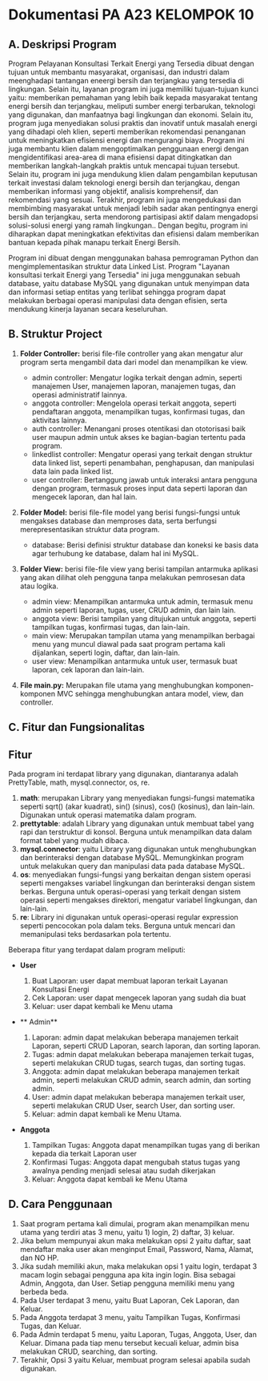 # Dokumentasi PA A23 KELOMPOK 10

## A. Deskripsi Program

Program Pelayanan Konsultasi Terkait Energi yang Tersedia dibuat dengan tujuan untuk membantu masyarakat, organisasi, dan industri dalam meenghadapi tantangan eneergi bersih dan terjangkau yang tersedia di lingkungan. Selain itu, layanan program ini juga memiliki tujuan-tujuan kunci yaitu: memberikan pemahaman yang lebih baik kepada masyarakat tentang energi bersih dan terjangkau, meliputi sumber energi terbarukan, teknologi yang digunakan, dan manfaatnya bagi lingkungan dan ekonomi. Selain itu, program juga menyediakan solusi praktis dan inovatif untuk masalah energi yang dihadapi oleh klien, seperti memberikan rekomendasi penanganan untuk meningkatkan efisiensi energi dan mengurangi biaya. Program ini juga membantu klien dalam mengoptimalkan penggunaan energi dengan mengidentifikasi area-area di mana efisiensi dapat ditingkatkan dan memberikan langkah-langkah praktis untuk mencapai tujuan tersebut. Selain itu, program ini juga mendukung klien dalam pengambilan keputusan terkait investasi dalam teknologi energi bersih dan terjangkau, dengan memberikan informasi yang objektif, analisis komprehensif, dan rekomendasi yang sesuai. Terakhir, program ini juga mengedukasi dan membimbing masyarakat untuk menjadi lebih sadar akan pentingnya energi bersih dan terjangkau, serta mendorong partisipasi aktif dalam mengadopsi solusi-solusi energi yang ramah lingkungan.. Dengan begitu, program ini diharapkan dapat meningkatkan efektivitas dan efisiensi dalam memberikan bantuan kepada pihak manapu terkait Energi Bersih.

Program ini dibuat dengan menggunakan bahasa pemrograman Python dan mengimplementasikan struktur data Linked List. Program "Layanan konsultasi terkait Energi yang Tersedia" ini juga menggunakan sebuah database, yaitu database MySQL yang digunakan untuk menyimpan data dan informasi setiap entitas yang terlibat sehingga program dapat melakukan berbagai operasi manipulasi data dengan efisien, serta mendukung kinerja layanan secara keseluruhan.

## B. Struktur Project
1. **Folder Controller:** berisi file-file controller yang akan mengatur alur program serta mengambil data dari model dan menampilkan ke view.

   - admin controller: Mengatur logika terkait dengan admin, seperti manajemen User, manajemen laporan, manajemen tugas, dan operasi administratif lainnya.
   - anggota controller: Mengelola operasi terkait anggota, seperti pendaftaran anggota, menampilkan tugas, konfirmasi tugas, dan aktivitas lainnya.
   - auth controller: Menangani proses otentikasi dan ototorisasi baik user maupun admin untuk akses ke bagian-bagian tertentu pada program.
   - linkedlist controller: Mengatur operasi yang terkait dengan struktur data linked list, seperti penambahan, penghapusan, dan manipulasi data lain pada linked list.
   - user controller: Bertanggung jawab untuk interaksi antara pengguna dengan program, termasuk proses input data seperti laporan dan mengecek laporan, dan hal lain.

2. **Folder Model:** berisi file-file model yang berisi fungsi-fungsi untuk mengakses database dan memproses data, serta berfungsi merepresentasikan struktur data program.
   
   - database: Berisi definisi struktur database dan koneksi ke basis data agar terhubung ke database, dalam hal ini MySQL.

3. **Folder View:**  berisi file-file view yang berisi tampilan antarmuka aplikasi yang akan dilihat oleh pengguna tanpa melakukan pemrosesan data atau logika.

   - admin view: Menampilkan antarmuka untuk admin, termasuk menu admin seperti laporan, tugas, user, CRUD admin, dan lain lain.
   - anggota view: Berisi tampilan yang ditujukan untuk anggota, seperti tampilkan tugas, konfirmasi tugas, dan lain-lain.
   - main view: Merupakan tampilan utama yang menampilkan berbagai menu yang muncul diawal pada saat program pertama kali dijalankan, seperti login, daftar, dan lain-lain.
   - user view: Menampilkan antarmuka untuk user, termasuk buat laporan, cek laporan dan lain-lain. 

4. **File main.py:** Merupakan file utama yang menghubungkan komponen-komponen MVC sehingga menghubungkan antara model, view, dan controller.

## C. Fitur dan Fungsionalitas

## Fitur

Pada program ini terdapat library yang digunakan, diantaranya adalah PrettyTable, math, mysql.connector, os, re.

1. **math**: merupakan Library yang menyediakan fungsi-fungsi matematika seperti sqrt() (akar kuadrat), sin() (sinus), cos() (kosinus), dan lain-lain. Digunakan untuk operasi matematika dalam program.
2. **prettytable**: adalah Library yang digunakan untuk membuat tabel yang rapi dan terstruktur di konsol. Berguna untuk menampilkan data dalam format tabel yang mudah dibaca.
3. **mysql.connector**: yaitu Library yang digunakan untuk menghubungkan dan berinteraksi dengan database MySQL. Memungkinkan program untuk melakukan query dan manipulasi data pada database MySQL.
4. **os**: menyediakan fungsi-fungsi yang berkaitan dengan sistem operasi seperti mengakses variabel lingkungan dan berinteraksi dengan sistem berkas. Berguna untuk operasi-operasi yang terkait dengan sistem operasi seperti mengakses direktori, mengatur variabel lingkungan, dan lain-lain.
5. **re**: Library ini digunakan untuk operasi-operasi regular expression seperti pencocokan pola dalam teks. Berguna untuk mencari dan memanipulasi teks berdasarkan pola tertentu.

Beberapa fitur yang terdapat dalam program meliputi:

- **User**
  1. Buat Laporan: user dapat membuat laporan terkait Layanan Konsultasi Energi
  2. Cek Laporan: user dapat mengecek laporan yang sudah dia buat
  3. Keluar: user dapat kembali ke Menu utama
   
- ** Admin**
  1. Laporan: admin dapat melakukan beberapa manajemen terkait Laporan, seperti CRUD Laporan, search laporan, dan sorting laporan.
  2. Tugas: admin dapat melakukan beberapa manajemen terkait tugas, seperti melakukan CRUD tugas, search tugas, dan sorting tugas.
  3. Anggota: admin dapat melakukan beberapa manajemen terkait admin, seperti melakukan CRUD admin, search admin, dan sorting admin.
  4. User: admin dapat melakukan beberapa manajemen terkait user, seperti melakukan CRUD User, search User, dan sorting user.
  5. Keluar: admin dapat kembali ke Menu Utama.

- **Anggota**
  1. Tampilkan Tugas: Anggota dapat menampilkan tugas yang di berikan kepada dia terkait Laporan user
  2. Konfirmasi Tugas: Anggota dapat mengubah status tugas yang awalnya pending menjadi selesai atau sudah dikerjakan
  3. Keluar: Anggota dapat kembali ke Menu Utama

## D. Cara Penggunaan
1. Saat program pertama kali dimulai, program akan menampilkan menu utama yang terdiri atas 3 menu, yaitu 1) login, 2) daftar, 3) keluar.
2. Jika belum mempunyai akun maka melakukan opsi 2 yaitu daftar, saat mendaftar maka user akan menginput Email, Password, Nama, Alamat, dan NO HP.
3. Jika sudah memiliki akun, maka melakukan opsi 1 yaitu login, terdapat 3 macam login sebagai pengguna apa kita ingin login. Bisa sebagai Admin, Anggota, dan User. Setiap pengguna memiliki menu yang berbeda beda.
4. Pada User terdapat 3 menu, yaitu Buat Laporan, Cek Laporan, dan Keluar.
5. Pada Anggota terdapat 3 menu, yaitu Tampilkan Tugas, Konfirmasi Tugas, dan Keluar.
6. Pada Admin terdapat 5 menu, yaitu Laporan, Tugas, Anggota, User, dan Keluar. Dimana pada tiap menu tersebut kecuali keluar, admin bisa melakukan CRUD, searching, dan sorting.
7. Terakhir, Opsi 3 yaitu Keluar, membuat program selesai apabila sudah digunakan.
